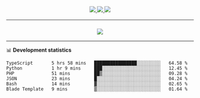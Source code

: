 <h3 align="center">
  <a href="https://github.com/hwalker928">
      <img src="https://img.shields.io/github/followers/hwalker928?label=Followers&style=for-the-badge&color=lightblue">
  </a>
  <a href="https://harryw.link/discord" alt="Discord">
      <img src="https://img.shields.io/discord/738451951758606336?label=discord&style=for-the-badge&color=lightblue"/>
  </a>
  <a href="https://harryw.link/sparked" alt="Sparked Host">
      <img src="https://img.shields.io/static/v1?label=Sponsor&message=Sparked%20Host&color=yellow&style=for-the-badge"/>
  </a>
</h3>

<hr>


<h3 align="center">
  <a href="https://github.com/hwalker928">
      <img src="https://github-profile-trophy.vercel.app/?username=hwalker928&no-bg=true&no-frame=true">
  </a>
</h3>


<hr>

📊 **Development statistics**

<!--START_SECTION:waka-->

```text
TypeScript       5 hrs 58 mins   ████████████████░░░░░░░░░   64.58 %
Python           1 hr 9 mins     ███░░░░░░░░░░░░░░░░░░░░░░   12.45 %
PHP              51 mins         ██▒░░░░░░░░░░░░░░░░░░░░░░   09.28 %
JSON             23 mins         █░░░░░░░░░░░░░░░░░░░░░░░░   04.24 %
Bash             14 mins         ▓░░░░░░░░░░░░░░░░░░░░░░░░   02.65 %
Blade Template   9 mins          ▒░░░░░░░░░░░░░░░░░░░░░░░░   01.64 %
```

<!--END_SECTION:waka-->
